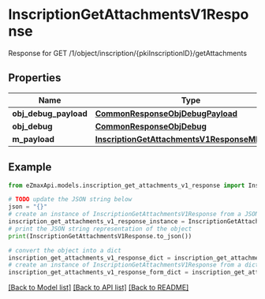 # InscriptionGetAttachmentsV1Response

Response for GET /1/object/inscription/{pkiInscriptionID}/getAttachments

## Properties

Name | Type | Description | Notes
------------ | ------------- | ------------- | -------------
**obj_debug_payload** | [**CommonResponseObjDebugPayload**](CommonResponseObjDebugPayload.md) |  | 
**obj_debug** | [**CommonResponseObjDebug**](CommonResponseObjDebug.md) |  | [optional] 
**m_payload** | [**InscriptionGetAttachmentsV1ResponseMPayload**](InscriptionGetAttachmentsV1ResponseMPayload.md) |  | 

## Example

```python
from eZmaxApi.models.inscription_get_attachments_v1_response import InscriptionGetAttachmentsV1Response

# TODO update the JSON string below
json = "{}"
# create an instance of InscriptionGetAttachmentsV1Response from a JSON string
inscription_get_attachments_v1_response_instance = InscriptionGetAttachmentsV1Response.from_json(json)
# print the JSON string representation of the object
print(InscriptionGetAttachmentsV1Response.to_json())

# convert the object into a dict
inscription_get_attachments_v1_response_dict = inscription_get_attachments_v1_response_instance.to_dict()
# create an instance of InscriptionGetAttachmentsV1Response from a dict
inscription_get_attachments_v1_response_form_dict = inscription_get_attachments_v1_response.from_dict(inscription_get_attachments_v1_response_dict)
```
[[Back to Model list]](../README.md#documentation-for-models) [[Back to API list]](../README.md#documentation-for-api-endpoints) [[Back to README]](../README.md)


